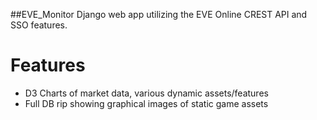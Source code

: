 ##EVE_Monitor
Django web app utilizing the EVE Online CREST API and SSO features.

# Features
- D3 Charts of market data, various dynamic assets/features
- Full DB rip showing graphical images of static game assets
